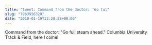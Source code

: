 ```yaml
---
title: "tweet: Command from the doctor: 'Go ful"
slug: "7963956320"
date: "2010-01-19T23:20:38+00:00"
---
```

Command from the doctor: "Go full steam ahead." Columbia University Track & Field, here I come!